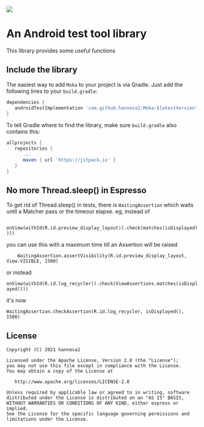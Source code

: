 [![](https://jitpack.io/v/hannesa2/Moka.svg)](https://jitpack.io/#hannesa2/Moka)

# An Android test tool library

This library provides some useful functions

## Include the library

The easiest way to add `Moka` to your project is via Gradle. Just add the following lines to your `build.gradle`:

```groovy
dependencies {
   androidTestImplementation 'com.github.hannesa2:Moka:$latestVersion'
}
```

To tell Gradle where to find the library, make sure `build.gradle` also contains this:

```groovy
allprojects {
   repositories {
      ...
      maven { url 'https://jitpack.io' }
   }
}
```
## No more Thread.sleep() in Espresso

To get rid of Thread.sleep() in tests, there is `WaitingAssertion` which waits until a Matcher pass or the timeout elapse. 
eg, instead of 

`    onView(withId(R.id.preview_display_layout)).check(matches(isDisplayed()))`

you can use this with a maximum time till an Assertion will be raised

`    WaitingAssertion.assertVisibility(R.id.preview_display_layout, View.VISIBLE, 1500)`

or instead 

```onView(withId(R.id.log_recycler)).check(ViewAssertions.matches(isDisplayed()))```

it's now

```WaitingAssertion.checkAssertion(R.id.log_recycler, isDisplayed(), 1500)```

## License

    Copyright (C) 2021 hannesa2

    Licensed under the Apache License, Version 2.0 (the "License");
    you may not use this file except in compliance with the License.
    You may obtain a copy of the License at

       http://www.apache.org/licenses/LICENSE-2.0

    Unless required by applicable law or agreed to in writing, software
    distributed under the License is distributed on an "AS IS" BASIS,
    WITHOUT WARRANTIES OR CONDITIONS OF ANY KIND, either express or implied.
    See the License for the specific language governing permissions and
    limitations under the License.

